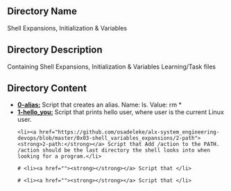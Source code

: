 <h2>Directory Name</h2>
<p>Shell Expansions, Initialization & Variables</p>

<h2>Directory Description</h2>
<p>Containing Shell Expansions, Initialization & Variables Learning/Task files</p>

<h2>Directory Content</h2>
<ul>
  <li><a href="https://github.com/osadeleke/alx-system_engineering-devops/blob/master/0x03-shell_variables_expansions/0-alias"><strong>0-alias:</strong></a> Script that creates an alias. Name: ls. Value: rm *</li>
  
   <li><a href="https://github.com/osadeleke/alx-system_engineering-devops/blob/master/0x03-shell_variables_expansions/1-hello_you"><strong>1-hello_you:</strong></a> Script that prints hello user, where user is the current Linux user.</li>
   
    <li><a href="https://github.com/osadeleke/alx-system_engineering-devops/blob/master/0x03-shell_variables_expansions/2-path"><strong>2-path:</strong></a> Script that Add /action to the PATH. /action should be the last directory the shell looks into when looking for a program.</li>
    
    # <li><a href=""><strong></strong></a> Script that </li>
    
    # <li><a href=""><strong></strong></a> Script that </li>
</ul>
